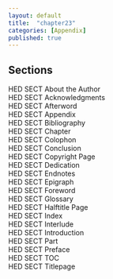 ```yaml
---
layout: default
title:  "chapter23"
categories: [Appendix]
published: true
---
```


<section class="hwprsubsectionstart" data-hederis-type="hwprsubsectionstart" id="pvDtPiSRt" data-type="subsection"><h1 data-hederis-type="hblktitle" class="hblktitle" id="pn1jlABmL">Sections</h1>
    <dl class="hwprdef-liststart" data-hederis-type="hwprdef-liststart" id="pqnRp1ulE"><dt data-hederis-type="hblkdefterm" class="hblkdefterm" id="pmK9OWLl5">HED SECT About the Author</dt>
    <dt data-hederis-type="hblkdefterm" class="hblkdefterm" id="pTCP9t1Od">HED SECT Acknowledgments</dt>
    <dt data-hederis-type="hblkdefterm" class="hblkdefterm" id="puNC9Ng2t">HED SECT Afterword</dt>
    <dt data-hederis-type="hblkdefterm" class="hblkdefterm" id="pym8x72BO">HED SECT Appendix</dt>
    <dt data-hederis-type="hblkdefterm" class="hblkdefterm" id="pPZ2nguxU">HED SECT Bibliography</dt>
    <dt data-hederis-type="hblkdefterm" class="hblkdefterm" id="p4TEIR4M7">HED SECT Chapter</dt>
    <dt data-hederis-type="hblkdefterm" class="hblkdefterm" id="pRcuaizwQ">HED SECT Colophon</dt>
    <dt data-hederis-type="hblkdefterm" class="hblkdefterm" id="pZyRGnpjz">HED SECT Conclusion</dt>
    <dt data-hederis-type="hblkdefterm" class="hblkdefterm" id="p8UQQ3cNv">HED SECT Copyright Page</dt>
    <dt data-hederis-type="hblkdefterm" class="hblkdefterm" id="p9E4k2Ur2">HED SECT Dedication</dt>
    <dt data-hederis-type="hblkdefterm" class="hblkdefterm" id="papTgWU5U">HED SECT Endnotes</dt>
    <dt data-hederis-type="hblkdefterm" class="hblkdefterm" id="p85157HAj">HED SECT Epigraph</dt>
    <dt data-hederis-type="hblkdefterm" class="hblkdefterm" id="pJ2SjyF56">HED SECT Foreword</dt>
    <dt data-hederis-type="hblkdefterm" class="hblkdefterm" id="p3DcIdnNg">HED SECT Glossary</dt>
    <dt data-hederis-type="hblkdefterm" class="hblkdefterm" id="pVG3zJUn8">HED SECT Halftitle Page</dt>
    <dt data-hederis-type="hblkdefterm" class="hblkdefterm" id="pebkx8dLY">HED SECT Index</dt>
    <dt data-hederis-type="hblkdefterm" class="hblkdefterm" id="pLYomHAn8">HED SECT Interlude</dt>
    <dt data-hederis-type="hblkdefterm" class="hblkdefterm" id="prgW8ddlS">HED SECT Introduction</dt>
    <dt data-hederis-type="hblkdefterm" class="hblkdefterm" id="pOWtrBfk9">HED SECT Part</dt>
    <dt data-hederis-type="hblkdefterm" class="hblkdefterm" id="pAkJwOQnE">HED SECT Preface</dt>
    <dt data-hederis-type="hblkdefterm" class="hblkdefterm" id="p8CiultpU">HED SECT TOC</dt>
    <dt data-hederis-type="hblkdefterm" class="hblkdefterm" id="pIPZZJAlA">HED SECT Titlepage</dt>
    </dl>
    </section>
    